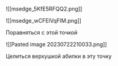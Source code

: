 ![[msedge_5KfE5RFQQ2.png]]

![[msedge_wCFElVqFIM.png]]

Поравняться с этой точкой

![[Pasted image 20230722210033.png]]

Целиться верхушкой абилки в эту точку

